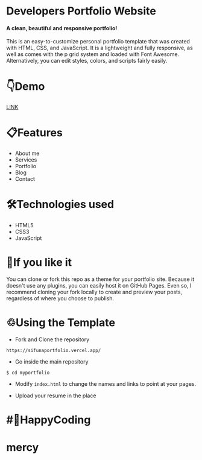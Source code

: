 # Developers Portfolio Website

#### A clean, beautiful and responsive portfolio!

This is an easy-to-customize personal portfolio template that was created with HTML, CSS, and JavaScript. It is a lightweight and fully responsive, as well as comes with the p grid system and loaded with Font Awesome. Alternatively, you can edit styles, colors, and scripts fairly easily.

# 👇Demo

<a href="https://sifunaportfolio.vercel.app/">LINK</a>

# 📋Features

- About me
- Services
- Portfolio
- Blog
- Contact

# 🛠️Technologies used

- HTML5
- CSS3
- JavaScript

# 🤟If you like it

You can clone or fork this repo as a theme for your portfolio site. Because it doesn't use any plugins, you can easily host it on GitHub Pages. Even so, I recommend cloning your fork locally to create and preview your posts, regardless of where you choose to publish.

# ♲Using the Template

- Fork and Clone the repository

```
https://sifunaportfolio.vercel.app/
```

- Go inside the main repository

```
$ cd myportfolio
```

- Modify `index.html` to change the names and links to point at your pages.

- Upload your resume in the place 

# #🚀HappyCoding
# mercy
